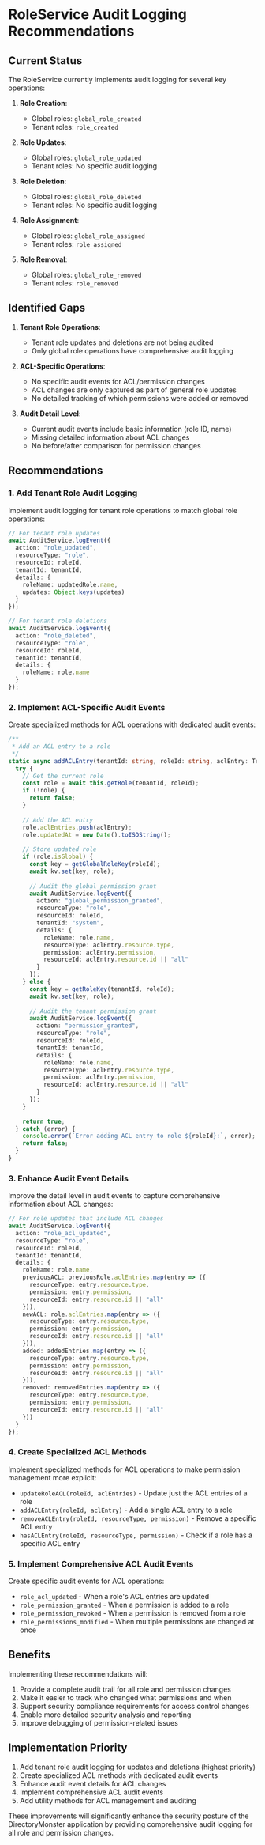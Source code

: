 # RoleService Audit Logging Recommendations

## Current Status

The RoleService currently implements audit logging for several key operations:

1. **Role Creation**:
   - Global roles: `global_role_created`
   - Tenant roles: `role_created`

2. **Role Updates**:
   - Global roles: `global_role_updated`
   - Tenant roles: No specific audit logging

3. **Role Deletion**:
   - Global roles: `global_role_deleted`
   - Tenant roles: No specific audit logging

4. **Role Assignment**:
   - Global roles: `global_role_assigned`
   - Tenant roles: `role_assigned`

5. **Role Removal**:
   - Global roles: `global_role_removed`
   - Tenant roles: `role_removed`

## Identified Gaps

1. **Tenant Role Operations**:
   - Tenant role updates and deletions are not being audited
   - Only global role operations have comprehensive audit logging

2. **ACL-Specific Operations**:
   - No specific audit events for ACL/permission changes
   - ACL changes are only captured as part of general role updates
   - No detailed tracking of which permissions were added or removed

3. **Audit Detail Level**:
   - Current audit events include basic information (role ID, name)
   - Missing detailed information about ACL changes
   - No before/after comparison for permission changes

## Recommendations

### 1. Add Tenant Role Audit Logging

Implement audit logging for tenant role operations to match global role operations:

```typescript
// For tenant role updates
await AuditService.logEvent({
  action: "role_updated",
  resourceType: "role",
  resourceId: roleId,
  tenantId: tenantId,
  details: {
    roleName: updatedRole.name,
    updates: Object.keys(updates)
  }
});

// For tenant role deletions
await AuditService.logEvent({
  action: "role_deleted",
  resourceType: "role",
  resourceId: roleId,
  tenantId: tenantId,
  details: {
    roleName: role.name
  }
});
```

### 2. Implement ACL-Specific Audit Events

Create specialized methods for ACL operations with dedicated audit events:

```typescript
/**
 * Add an ACL entry to a role
 */
static async addACLEntry(tenantId: string, roleId: string, aclEntry: TenantACE): Promise<boolean> {
  try {
    // Get the current role
    const role = await this.getRole(tenantId, roleId);
    if (!role) {
      return false;
    }
    
    // Add the ACL entry
    role.aclEntries.push(aclEntry);
    role.updatedAt = new Date().toISOString();
    
    // Store updated role
    if (role.isGlobal) {
      const key = getGlobalRoleKey(roleId);
      await kv.set(key, role);
      
      // Audit the global permission grant
      await AuditService.logEvent({
        action: "global_permission_granted",
        resourceType: "role",
        resourceId: roleId,
        tenantId: "system",
        details: {
          roleName: role.name,
          resourceType: aclEntry.resource.type,
          permission: aclEntry.permission,
          resourceId: aclEntry.resource.id || "all"
        }
      });
    } else {
      const key = getRoleKey(tenantId, roleId);
      await kv.set(key, role);
      
      // Audit the tenant permission grant
      await AuditService.logEvent({
        action: "permission_granted",
        resourceType: "role",
        resourceId: roleId,
        tenantId: tenantId,
        details: {
          roleName: role.name,
          resourceType: aclEntry.resource.type,
          permission: aclEntry.permission,
          resourceId: aclEntry.resource.id || "all"
        }
      });
    }
    
    return true;
  } catch (error) {
    console.error(`Error adding ACL entry to role ${roleId}:`, error);
    return false;
  }
}
```

### 3. Enhance Audit Event Details

Improve the detail level in audit events to capture comprehensive information about ACL changes:

```typescript
// For role updates that include ACL changes
await AuditService.logEvent({
  action: "role_acl_updated",
  resourceType: "role",
  resourceId: roleId,
  tenantId: tenantId,
  details: {
    roleName: role.name,
    previousACL: previousRole.aclEntries.map(entry => ({
      resourceType: entry.resource.type,
      permission: entry.permission,
      resourceId: entry.resource.id || "all"
    })),
    newACL: role.aclEntries.map(entry => ({
      resourceType: entry.resource.type,
      permission: entry.permission,
      resourceId: entry.resource.id || "all"
    })),
    added: addedEntries.map(entry => ({
      resourceType: entry.resource.type,
      permission: entry.permission,
      resourceId: entry.resource.id || "all"
    })),
    removed: removedEntries.map(entry => ({
      resourceType: entry.resource.type,
      permission: entry.permission,
      resourceId: entry.resource.id || "all"
    }))
  }
});
```

### 4. Create Specialized ACL Methods

Implement specialized methods for ACL operations to make permission management more explicit:

- `updateRoleACL(roleId, aclEntries)` - Update just the ACL entries of a role
- `addACLEntry(roleId, aclEntry)` - Add a single ACL entry to a role
- `removeACLEntry(roleId, resourceType, permission)` - Remove a specific ACL entry
- `hasACLEntry(roleId, resourceType, permission)` - Check if a role has a specific ACL entry

### 5. Implement Comprehensive ACL Audit Events

Create specific audit events for ACL operations:

- `role_acl_updated` - When a role's ACL entries are updated
- `role_permission_granted` - When a permission is added to a role
- `role_permission_revoked` - When a permission is removed from a role
- `role_permissions_modified` - When multiple permissions are changed at once

## Benefits

Implementing these recommendations will:

1. Provide a complete audit trail for all role and permission changes
2. Make it easier to track who changed what permissions and when
3. Support security compliance requirements for access control changes
4. Enable more detailed security analysis and reporting
5. Improve debugging of permission-related issues

## Implementation Priority

1. Add tenant role audit logging for updates and deletions (highest priority)
2. Create specialized ACL methods with dedicated audit events
3. Enhance audit event details for ACL changes
4. Implement comprehensive ACL audit events
5. Add utility methods for ACL management and auditing

These improvements will significantly enhance the security posture of the DirectoryMonster application by providing comprehensive audit logging for all role and permission changes.